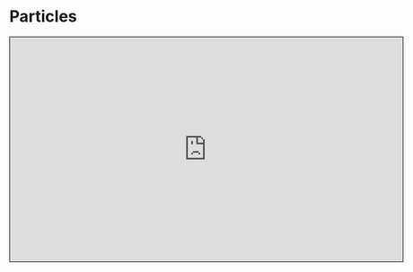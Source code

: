 # Particles

<iframe src="https://duddel.github.io/yourgamelib/yg_examples/particles" style="width: 700px; height: 400px; border: 1px solid black" name="Yourgame Example particles"></iframe>
